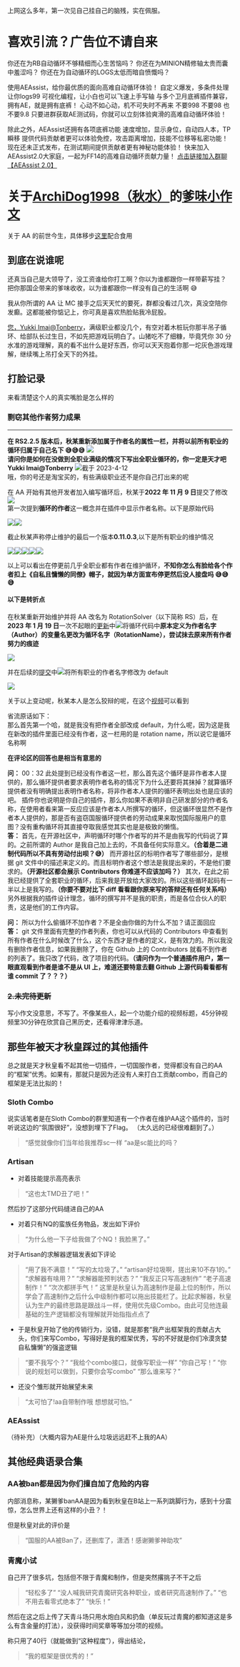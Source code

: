 上网这么多年，第一次见自己挂自己的脑残，实在佩服。

# 喜欢引流？广告位不请自来
你还在为RB自动循环不够精细而心生苦恼吗？
你还在为MINION精修轴太贵而囊中羞涩吗？
你还在为自动循环的LOGS太低而暗自愤慨吗？

使用AEAssist，给你最优质的面向高难自动循环体验！
自定义爆发，多条件处理让你logs99
可视化编程，让小白也可以飞速上手写轴
与多个卫月底裤插件兼容，拥有AE，就是拥有底裤！
心动不如心动，机不可失时不再来
不要998 不要98 也不要9.8
只要进群获取AE测试码，你就可以立刻体验爽滑的高难自动循环体验！

除此之外，AEAssist还拥有各项底裤功能
速度增加，显示身位，自动四人本，TP瞬移
提供代码贡献者更可以体验免控，攻击距离增加，技能不位移等私密功能！
现在还未正式发布，在测试期间提供贡献者更有神秘功能体验！
快来加入AEAssist2.0大家庭，一起为FF14的高难自动循环贡献力量！
[点击链接加入群聊【AEAssist 2.0】](http://qm.qq.com/cgi-bin/qm/qr?_wv=1027&k=EyT0BfZWCVq8v2yiMjSqcb4lEqYuaF_P&authKey=UJFoVZ3OljlBhSilXpeLKIIzofI4ZUjJfjuqCgr%2BiaT3Y6HmQFVbXZ5xBOlSv5yZ&noverify=0&group_code=552689154)

# 关于[ArchiDog1998（秋水）](https://github.com/ArchiDog1998)的[爹味小作文](https://archidog1998.github.io/RotationSolver/#/ChineseServer/)

关于 AA 的前世今生，具体移步[这里](https://github.com/ArchiDog1998/RotationSolver#%E5%AF%B9%E4%BA%8E%E5%9B%BD%E6%9C%8D%E7%94%A8%E6%88%B7)配合食用

## 到底在说谁呢

还真当自己是大领导了，没工资谁给你打工啊？你以为谁都跟你一样带薪写挂？
把你那国企带来的爹味收收，以为谁都跟你一样没有自己的生活啊 😅

我从你所谓的 AA 让 MC 接手之后天天忙的要死，群都没看过几次，真没空陪你发癫。这都能被你惦记上，你可真是喜欢热脸贴我冷屁股。

[您，Yukki Imai@Tonberry](https://jp.finalfantasyxiv.com/lodestone/character/38751017/)，满级职业都没几个，有空对着木桩玩你那半吊子循环、给部队长过生日，不如先把游戏玩明白了。山猪吃不了细糠，毕竟凭你 30 分水准的游戏理解，真的看不出什么是好东西，你可以天天抱着你那一坨灰色游戏理解，继续嘴上吊打全天下的外挂。

## 打脸记录

来看清楚这个人的真实嘴脸是怎么样的

### 剽窃其他作者努力成果

---

**在 RS2.2.5 版本后，秋某重新添加属于作者名的属性一栏，并将以前所有职业的循环归属于自己名下 😅😅😅** ![](img/1-13.png)  
**请问你是如何在没做到全职业满级的情况下写出全职业循环的，你一定是天才吧 Yukki Imai@Tonberry** ![](img/1-14.png)截于 2023-4-12  
哦，你的号还是淘宝买的，有些满级职业还不是你自己打出来的呢

在 AA 开始有其他开发者加入编写循环后，秋某于**2022 年 11 月 9 日**提交了修改![](img/1-1.png)  
第一次提到**循环的作者**这一概念并在插件中显示作者名称。以下是原始代码

![](img/1-2.png)![](img/1-3.png)

截止秋某声称停止维护的最后一个版本**0.11.0.3**,以下是所有职业的维护情况

![](img/1-4.png)![](img/1-5.png)![](img/1-6.png)![](img/1-7.png)![](img/1-8.png)

以上可以看出在停更前几乎全职业都有作者在维护循环，**不知你怎么有脸给各个作者扣上《自私且慵懒的同僚》帽子，就因为单方面宣布停更然后没人接盘吗 😅😅😅**

#### 以下是转折点

在秋某重新开始维护并将 AA 改名为 RotationSolver（以下简称 RS）后，在**2023 年 1 月 19 日**一次不起眼的[更新](https://github.com/ArchiDog1998/RotationSolver/commit/c770978fd50f87380b11129bddb86f25969013dc)中![](img/1-9.png)将循环代码中**原本定义为作者名字（Author）的变量名更改为循环名字（RotationName），尝试抹去原来所有作者努力的痕迹**

![](img/1-10.png)

并在后续的[提交](https://github.com/ArchiDog1998/RotationSolver/commit/c9dec3bc99b7518000f155d8453495c5d774b246)中![](img/1-11.png)将所有职业的作者名字修改为 default

![](img/1-12.png)

关于以上变动呢，秋某本人是怎么狡辩的呢，在这个[视频](https://www.bilibili.com/video/BV1624y1z7iv/)可以看到

省流原话如下：   
那么首先第一个哈，就是我没有把作者全部改成 default，为什么呢，因为这是我在新改的插件里面已经没有作者，这一栏用的是 rotation name，所以说它是循环名称啊

**在评论区的回答也是相当有意思的**

**问：** 00：32 此处提到已经没有作者这一栏，那么首先这个循环是非作者本人提供的，那么循环提供者要求表明作者名称的情况下为什么还要将其抹掉？就算循环提供者没有明确提出表明作者名称，将非作者本人提供的循环表明出处也是应该的吧。
插件你也说明是你自己的插件，那么你如果不表明非自己研发部分的作者名称，在使用者看来第一反应应该是作者本人所撰写的循环，但这循环很显然不是作者本人提供的，那是否有盗窃国服循环提供者的劳动成果来取悦国际服用户的意图？没有重构循环将其直接夺取我感觉其实也是是极致的懒惰。  
**答：** 首先，在开源社区中，声明循环时哪个作者写的并不是由我写的代码说了算的。之前所谓的 Author 是我自己加上去的，不具备任何实际意义。**（合着是二进制代码所以不具有劳动付出呗？😅）** 而开源社区的标明作者写了哪些部分，是根据 git 文件中的描述来定义的。而且标明作者这个想法是我提出来的，不是他们要求的。**（开源社区都会展示 Contributors 你难道不应该加吗？）** 其次，在此之前我已经提供了全套职业的循环，后来我是开放给大家改的。所以这些循环起码有一半以上是我写的。**（你要不要对比下 diff 看看跟你原来写的答辩还有任何关系吗）** 另外根据我的插件设计理念，循环的撰写并不是我的职责，而是各位合伙人的职责，这是他们的工作内容。

**问：** 所以为什么偷循环不加作者？不是全由你做的为什么不加？请正面回应  
**答：** git 文件里面有完整的作者列表，你也可以从代码的 Contributors 中查看到所有作者在什么时候改了什么，这个东西才是作者的定义，是有效力的。所以我没有删除作者信息，如果我删除了，你在 Github 上的 Contributors 就看不到作者的列表了。我只改了代码，改了项目的代码。**（请问作为一个普通插件用户，第一眼直观看到作者是谁不是从 UI 上，难道还要特意去翻 Github 上源代码看看都有谁 commit 了？？？）**

### ~~2.未完待更新~~
写小作文没意思，不写了。不像某些人，起一个功能介绍的视频标题，45分钟视频里30分钟在欣赏自己黑历史，还看得津津乐道。


## 那些年被天才秋皇踩过的其他插件
总之就是天才秋皇看不起其他一切插件，一切国服作者，觉得都没有自己的AA的“框架”优秀。如果有，那就只是因为还没有人来打白工贡献combo，而自己的框架是无法比拟的！
### Sloth Combo
说实话笔者是在Sloth Combo的群里知道有一个作者在维护AA这个插件的，当时听说这边的“氛围很好”，没想到埋下了Flag。
（太久远的已经很难翻到了。）
>“感觉就像你们当年给我推荐sc一样
>“aa是sc能比的吗？


### Artisan

- 对着技能提示高亮表示
>“这也太TMD丑了吧！”

然后抄了这部分代码缝进自己的AA

- 对着只有NQ的蛮族任务物品，发出如下评价

>“为什么他一下子给我做了个NQ！我脸黑了。”

对于Artisan的求解器逻辑发表如下评论

>“用了我不满意！”
>“写的太垃圾了。”
>“artisan好垃圾啊，搓出来10不存1的。”
>“求解器有啥用？”
>“求解器能预判状态？”
>“我反正只写高速制作”
>“老子高速制作！”
>“次次都拼手气！”
这里是秋皇认为高速制作是最上位的制作，所以学会了高速制作之后什么中级制作都可以拖出技能栏了。比起求解器，秋皇认为生产的最终思路是跟战斗一样，使用优先级Combo。由此可见他连最基础的生产逻辑都没有理解就开始指指点点了
- 于是秋皇开始了他的传销行为，没错，就是那套“我产出框架我的贡献占大头，你们来写Combo，写得好是我的框架优秀，写的不好就是你们冷漠贪婪自私慵懒”的强盗逻辑
>“要不我写个？”
>“我给个combo接口，就像写职业一样”
>“你自己写！”
>“你说的规划可以做到，只要你会写combo”
>“那么谁来写？”
- 还没个雏形就开始展望未来
>“太可怕了!aa自带制作哦 想想就可怕。”


### AEAssist
（待补充）（大概内容为AE是什么垃圾远远赶不上我的AA）

## 其他经典语录合集
### AA被ban都是因为你们擅自加了危险的内容

内部消息称，某獭爹banAA是因为看到秋皇在B站上一系列跳脚行为，感到十分震惊，怎么世界上还有这样的小丑？！

但是秋皇对此的评价是

>“国服的AA被Ban了，还删库了，潇洒！感谢獭爹神助攻”

### 青魔小试

自己开了很多坑，包括但不限于青魔和制作，但是突然撂挑子不干之后

>“轻松多了”
>“没人喊我研究青魔研究各种职业，或者研究高速制作了。”
>“也不用去看零式绝本了”
>“快乐！”

然后在这之后上传了天青斗场只用水炮白风和扔鱼（单反玩过青魔的都知道这是多么有含金量的打法），没获得时间奖章等等加分项的视频。

称只用了40行（就能做到“这种程度”），得出结论，

>“我的框架是很优秀的！”
